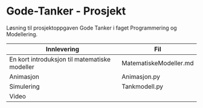 # Gode-Tanker - Prosjekt

Løsning til prosjektoppgaven Gode Tanker i faget Programmering og Modellering.

Innlevering | Fil
----------- | --------
En kort introduksjon til matematiske modeller | MatematiskeModeller.md
Animasjon | Animasjon.py
Simulering | Tankmodell.py
Video |
